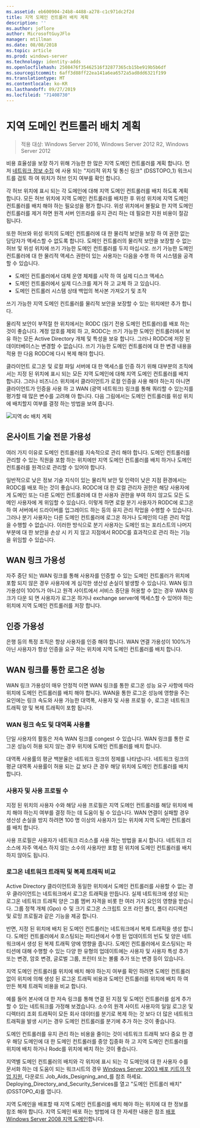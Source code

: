 ```yaml
---
ms.assetid: eb600904-24b8-4488-a278-c1c971dc2f2d
title: 지역 도메인 컨트롤러 배치 계획
description: ''
ms.author: joflore
author: MicrosoftGuyJFlo
manager: mtillman
ms.date: 08/08/2018
ms.topic: article
ms.prod: windows-server
ms.technology: identity-adds
ms.openlocfilehash: 2508476f35462516f32877365cb15be919b5b6df
ms.sourcegitcommit: 6aff3d88ff22ea141a6ea6572a5ad8dd6321f199
ms.translationtype: MT
ms.contentlocale: ko-KR
ms.lasthandoff: 09/27/2019
ms.locfileid: "71408730"
---
```

# <a name="planning-regional-domain-controller-placement"></a>지역 도메인 컨트롤러 배치 계획

>적용 대상: Windows Server 2016, Windows Server 2012 R2, Windows Server 2012

비용 효율성을 보장 하기 위해 가능한 한 많은 지역 도메인 컨트롤러를 계획 합니다. 먼저 [네트워크 정보 수집](../../ad-ds/plan/Collecting-Network-Information.md) 에 사용 되는 "지리적 위치 및 통신 링크" (DSSTOPO_1) 워크시트를 검토 하 여 위치가 허브 인지 여부를 확인 합니다.  
  
각 허브 위치에 표시 되는 각 도메인에 대해 지역 도메인 컨트롤러를 배치 하도록 계획 합니다. 모든 허브 위치에 지역 도메인 컨트롤러를 배치한 후 위성 위치에 지역 도메인 컨트롤러를 배치 해야 하는 필요성을 평가 합니다. 위성 위치에서 불필요 한 지역 도메인 컨트롤러를 제거 하면 원격 서버 인프라를 유지 관리 하는 데 필요한 지원 비용이 절감 됩니다.  
  
또한 허브와 위성 위치의 도메인 컨트롤러에 대 한 물리적 보안을 보장 하 여 권한 없는 담당자가 액세스할 수 없도록 합니다. 도메인 컨트롤러의 물리적 보안을 보장할 수 없는 허브 및 위성 위치에 쓰기 가능한 도메인 컨트롤러를 두지 마십시오. 쓰기 가능한 도메인 컨트롤러에 대 한 물리적 액세스 권한이 있는 사용자는 다음을 수행 하 여 시스템을 공격할 수 있습니다.  
  
- 도메인 컨트롤러에서 대체 운영 체제를 시작 하 여 실제 디스크 액세스  
- 도메인 컨트롤러에서 실제 디스크를 제거 하 고 교체 하 고 있습니다.  
- 도메인 컨트롤러 시스템 상태 백업의 복사본 가져오기 및 조작  
  
쓰기 가능한 지역 도메인 컨트롤러를 물리적 보안을 보장할 수 있는 위치에만 추가 합니다.  
  
물리적 보안이 부적절 한 위치에서는 RODC (읽기 전용 도메인 컨트롤러)를 배포 하는 것이 좋습니다. 계정 암호를 제외 하 고, RODC는 쓰기 가능한 도메인 컨트롤러에서 보유 하는 모든 Active Directory 개체 및 특성을 보유 합니다. 그러나 RODC에 저장 된 데이터베이스는 변경할 수 없습니다. 쓰기 가능한 도메인 컨트롤러에 대 한 변경 내용을 적용 한 다음 RODC에 다시 복제 해야 합니다.  
  
클라이언트 로그온 및 로컬 파일 서버에 대 한 액세스를 인증 하기 위해 대부분의 조직에서는 지정 된 위치에 표시 되는 모든 지역 도메인에 대해 지역 도메인 컨트롤러를 배치 합니다. 그러나 비즈니스 위치에서 클라이언트가 로컬 인증을 사용 해야 하는지 아니면 클라이언트가 인증을 사용 하 고 WAN (광역 네트워크) 링크를 통해 쿼리할 수 있는지를 평가할 때 많은 변수를 고려해 야 합니다. 다음 그림에서는 도메인 컨트롤러를 위성 위치에 배치할지 여부를 결정 하는 방법을 보여 줍니다.  
  
![지역 dc 배치 계획](media/Planning-Regional-Domain-Controller-Placement/49892c8c-2c99-4aab-92ba-808dbc8048e2.gif)  
  
## <a name="onsite-technical-expertise-availability"></a>온사이트 기술 전문 가용성

여러 가지 이유로 도메인 컨트롤러를 지속적으로 관리 해야 합니다. 도메인 컨트롤러를 관리할 수 있는 직원을 포함 하는 위치에만 지역 도메인 컨트롤러를 배치 하거나 도메인 컨트롤러를 원격으로 관리할 수 있어야 합니다.  
  
일반적으로 낮은 정보 기술 지식이 있는 물리적 보안 및 인력이 낮은 지점 환경에서는 RODC를 배포 하는 것이 좋습니다. RODC에 대 한 로컬 관리자 권한은 해당 사용자에 게 도메인 또는 다른 도메인 컨트롤러에 대 한 사용자 권한을 부여 하지 않고도 모든 도메인 사용자에 게 위임할 수 있습니다. 이렇게 하면 로컬 분기 사용자가 RODC에 로그온 하 여 서버에서 드라이버를 업그레이드 하는 등의 유지 관리 작업을 수행할 수 있습니다. 그러나 분기 사용자는 다른 도메인 컨트롤러에 로그온 하거나 도메인의 다른 관리 작업을 수행할 수 없습니다. 이러한 방식으로 분기 사용자는 도메인 또는 포리스트의 나머지 부분에 대 한 보안을 손상 시 키 지 않고 지점에서 RODC를 효과적으로 관리 하는 기능을 위임할 수 있습니다.  
  
## <a name="wan-link-availability"></a>WAN 링크 가용성

자주 중단 되는 WAN 링크를 통해 사용자를 인증할 수 있는 도메인 컨트롤러가 위치에 포함 되지 않은 경우 사용자에 게 심각한 생산성 손실이 발생할 수 있습니다. WAN 링크 가용성이 100%가 아니고 원격 사이트에서 서비스 중단을 허용할 수 없는 경우 WAN 링크가 다운 되 면 사용자가 로그온 하거나 exchange server에 액세스할 수 있어야 하는 위치에 지역 도메인 컨트롤러를 저장 합니다.  
  
## <a name="authentication-availability"></a>인증 가용성

은행 등의 특정 조직은 항상 사용자를 인증 해야 합니다. WAN 연결 가용성이 100%가 아닌 사용자가 항상 인증을 요구 하는 위치에 지역 도메인 컨트롤러를 배치 합니다.  
  
## <a name="logon-performance-over-wan-links"></a>WAN 링크를 통한 로그온 성능

WAN 링크 가용성이 매우 안정적 이면 WAN 링크를 통한 로그온 성능 요구 사항에 따라 위치에 도메인 컨트롤러를 배치 해야 합니다. WAN을 통한 로그온 성능에 영향을 주는 요인에는 링크 속도와 사용 가능한 대역폭, 사용자 및 사용 프로필 수, 로그온 네트워크 트래픽 양 및 복제 트래픽이 포함 됩니다.  
  
### <a name="wan-link-speed-and-bandwidth-utilization"></a>WAN 링크 속도 및 대역폭 사용률

단일 사용자의 활동은 저속 WAN 링크를 congest 수 있습니다. WAN 링크를 통한 로그온 성능이 허용 되지 않는 경우 위치에 도메인 컨트롤러를 배치 합니다.  
  
대역폭 사용률의 평균 백분율은 네트워크 링크의 정체를 나타냅니다. 네트워크 링크의 평균 대역폭 사용률이 허용 되는 값 보다 큰 경우 해당 위치에 도메인 컨트롤러를 배치 합니다.  
  
### <a name="number-of-users-and-usage-profiles"></a>사용자 및 사용 프로필 수

지정 된 위치의 사용자 수와 해당 사용 프로필은 지역 도메인 컨트롤러를 해당 위치에 배치 해야 하는지 여부를 결정 하는 데 도움이 될 수 있습니다. WAN 연결이 실패할 경우 생산성 손실을 방지 하려면 100 명 이상의 사용자가 있는 위치에 지역 도메인 컨트롤러를 배치 합니다.  
  
사용 프로필은 사용자가 네트워크 리소스를 사용 하는 방법을 표시 합니다. 네트워크 리소스에 자주 액세스 하지 않는 소수의 사용자만 포함 된 위치에 도메인 컨트롤러를 배치 하지 않아도 됩니다.  
  
### <a name="logon-network-traffic-vs-replication-traffic"></a>로그온 네트워크 트래픽 및 복제 트래픽 비교

Active Directory 클라이언트와 동일한 위치에서 도메인 컨트롤러를 사용할 수 없는 경우 클라이언트는 네트워크에서 로그온 트래픽을 만듭니다. 실제 네트워크에 생성 되는 로그온 네트워크 트래픽 양은 그룹 멤버 자격을 비롯 한 여러 가지 요인의 영향을 받습니다. 그룹 정책 개체 (Gpo) 수 및 크기 로그온 스크립트 오프 라인 폴더, 폴더 리디렉션 및 로밍 프로필과 같은 기능을 제공 합니다.  
  
반면, 지정 된 위치에 배치 된 도메인 컨트롤러는 네트워크에서 복제 트래픽을 생성 합니다. 도메인 컨트롤러에서 호스팅되는 파티션에서 수행 된 업데이트의 빈도 및 양은 네트워크에서 생성 된 복제 트래픽 양에 영향을 줍니다. 도메인 컨트롤러에서 호스팅되는 파티션에 대해 수행할 수 있는 다양 한 유형의 업데이트에는 사용자 및 사용자 특성 추가 또는 변경, 암호 변경, 글로벌 그룹, 프린터 또는 볼륨 추가 또는 변경 등이 있습니다.  
  
지역 도메인 컨트롤러를 위치에 배치 해야 하는지 여부를 확인 하려면 도메인 컨트롤러 없이 위치에 의해 생성 된 로그온 트래픽 비용과 도메인 컨트롤러를 위치에 배치 하 여 만든 복제 트래픽 비용을 비교 합니다.  
  
예를 들어 본사에 대 한 저속 링크를 통해 연결 된 지점 및 도메인 컨트롤러를 쉽게 추가할 수 있는 네트워크를 가정해 보겠습니다. 소수의 원격 사이트 사용자의 일일 로그온 및 디렉터리 조회 트래픽이 모든 회사 데이터를 분기로 복제 하는 것 보다 더 많은 네트워크 트래픽을 발생 시키는 경우 도메인 컨트롤러를 분기에 추가 하는 것이 좋습니다.  
  
도메인 컨트롤러를 유지 관리 하는 비용을 줄이는 것이 네트워크 트래픽 보다 중요 한 경우 해당 도메인에 대 한 도메인 컨트롤러를 중앙 집중화 하 고 지역 도메인 컨트롤러를 위치에 배치 하거나 Rodc를 위치에 배치 하는 것이 좋습니다.  
  
지역별 도메인 컨트롤러의 배치와 각 위치에 표시 되는 각 도메인에 대 한 사용자 수를 문서화 하는 데 도움이 되는 워크시트의 경우 [Windows Server 2003 배포 키트의 작업 지원](https://go.microsoft.com/fwlink/?LinkID=102558), 다운로드 Job_Aids_Designing_and_를 참조 하세요. Deploying_Directory_and_Security_Services를 열고 "도메인 컨트롤러 배치" (DSSTOPO_4)를 엽니다.  
  
지역 도메인을 배포할 때 지역 도메인 컨트롤러를 배치 해야 하는 위치에 대 한 정보를 참조 해야 합니다. 지역 도메인 배포 하는 방법에 대 한 자세한 내용은 참조 [배포 Windows Server 2008 지역 도메인](https://technet.microsoft.com/library/cc755118.aspx)합니다.  

